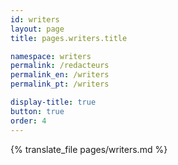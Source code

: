 ```yaml
---
id: writers
layout: page
title: pages.writers.title

namespace: writers
permalink: /redacteurs
permalink_en: /writers
permalink_pt: /writers

display-title: true
button: true
order: 4
---
```


{% translate_file pages/writers.md %}

